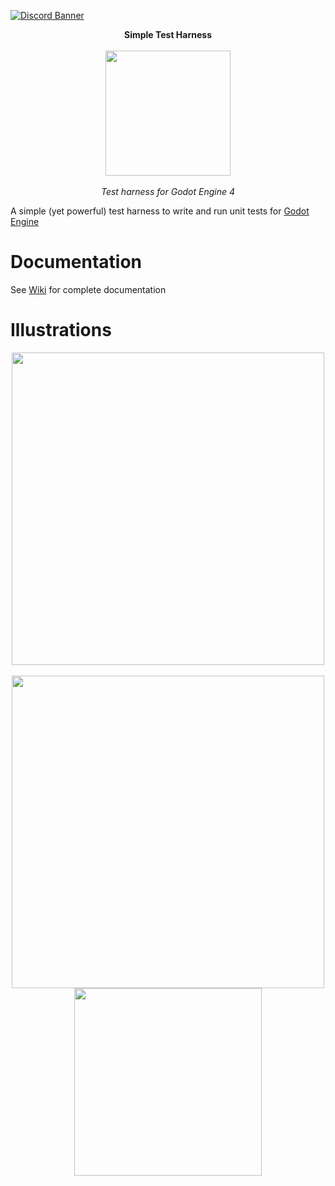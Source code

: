 [![Discord Banner](https://discordapp.com/api/guilds/1067685170397855754/widget.png?style=banner2)](https://discord.gg/SWg6vgcw3F)

<p align="center">
<b>Simple Test Harness</b> <br/><br/>
<img width="200" height="200" src="https://user-images.githubusercontent.com/121614863/219427927-a9732d17-b7a2-4724-87d7-dda410c5cc64.png"> <br/><br/>
<i>Test harness for Godot Engine 4</i>
</p>

A simple (yet powerful) test harness to write and run unit tests for [Godot Engine](https://godotengine.org/)

# Documentation

See [Wiki](https://github.com/AdrienQuillet/godot-simple-test-harness/wiki) for complete documentation 

# Illustrations

<p align="center">
<img width="500" src="https://user-images.githubusercontent.com/121614863/219970283-c4cbe256-eac3-41ce-af20-f65cddccb1e6.gif"> <br/><br/>
<img width="500" src="https://user-images.githubusercontent.com/121614863/219970141-2b4b586e-456e-4611-9768-57b9b72d902a.png">
<img width="300" src="https://user-images.githubusercontent.com/121614863/219970205-c6c95355-3f84-4dc8-b121-b3f74f9500ba.png">
</p>


